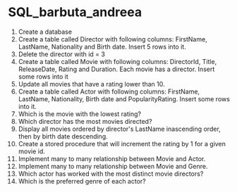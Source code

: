 # SQL_barbuta_andreea
1. Create a database
2. Create a table called Director with following columns: FirstName, LastName, Nationality and Birth date. Insert 5 rows into it.
3. Delete the director with id = 3
4. Create a table called Movie with following columns: DirectorId, Title, ReleaseDate, Rating and Duration. Each movie has a director. Insert some rows into it
5. Update all movies that have a rating lower than 10.
6. Create a table called Actor with following columns: FirstName, LastName, Nationality, Birth date and PopularityRating. Insert some rows into it.
7. Which is the movie with the lowest rating?
8. Which director has the most movies directed?
9. Display all movies ordered by director's LastName inascending order, then by birth date descending. 
10. Create a stored procedure that will increment the rating by 1 for a given movie id.
11. Implement many to many relationship between Movie and Actor.
12. Implement many to many relationship between Movie and Genre.
13. Which actor has worked with the most distinct movie directors?
14. Which is the preferred genre of each actor?
